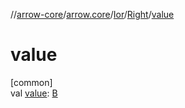//[arrow-core](../../../../index.md)/[arrow.core](../../index.md)/[Ior](../index.md)/[Right](index.md)/[value](value.md)

# value

[common]\
val [value](value.md): [B](index.md)
